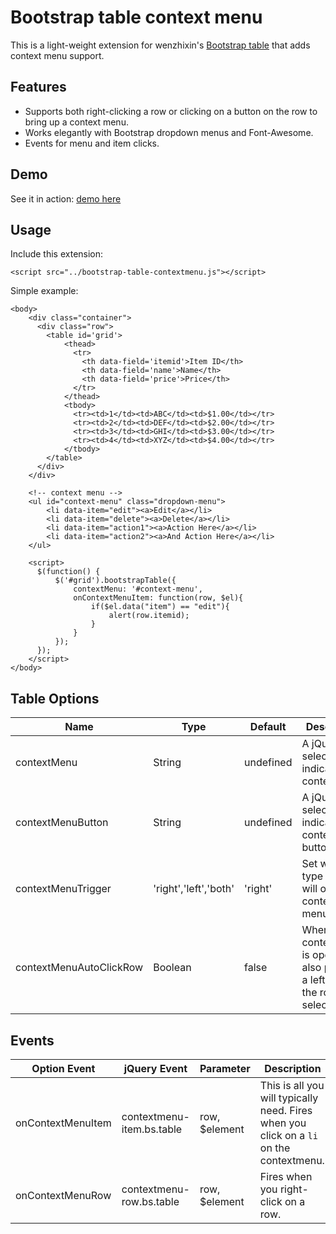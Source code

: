 Bootstrap table context menu
=======================

This is a light-weight extension for wenzhixin's [Bootstrap table](http://bootstrap-table.wenzhixin.net.cn/) that adds context menu support. 

Features
-----
- Supports both right-clicking a row or clicking on a button on the row to bring up a context menu.
- Works elegantly with Bootstrap dropdown menus and Font-Awesome.
- Events for menu and item clicks.

Demo
-----
See it in action: [demo here](http://www.prograhammer.com/demos/bootstrap-table-contextmenu)

Usage
-----
Include this extension:
```
<script src="../bootstrap-table-contextmenu.js"></script>
```

Simple example:
```
<body>
    <div class="container">
      <div class="row">
        <table id='grid'>
            <thead>
              <tr>
                <th data-field='itemid'>Item ID</th>
                <th data-field='name'>Name</th>
                <th data-field='price'>Price</th>
              </tr>
            </thead>
            <tbody>
              <tr><td>1</td><td>ABC</td><td>$1.00</td></tr>
              <tr><td>2</td><td>DEF</td><td>$2.00</td></tr>
              <tr><td>3</td><td>GHI</td><td>$3.00</td></tr>
              <tr><td>4</td><td>XYZ</td><td>$4.00</td></tr>
            </tbody>
        </table>
      </div>  
    </div>
  
    <!-- context menu -->
    <ul id="context-menu" class="dropdown-menu">
        <li data-item="edit"><a>Edit</a></li>
        <li data-item="delete"><a>Delete</a></li>
        <li data-item="action1"><a>Action Here</a></li>
        <li data-item="action2"><a>And Action Here</a></li>
    </ul>  

    <script>
	  $(function() {
		  $('#grid').bootstrapTable({
			  contextMenu: '#context-menu',
			  onContextMenuItem: function(row, $el){
				  if($el.data("item") == "edit"){
					  alert(row.itemid);
				  }
			  }
		  });
	  });
    </script>
</body>
```

Table Options
-----

|Name                    |Type                 |Default   |Description|
|------------------------|---------------------|----------|-----------|
|contextMenu             |String               |undefined |A jQuery selector that indicates the contextmenu.            |
|contextMenuButton       |String               |undefined |A jQuery selector that indicates a contextmenu button.       |
|contextMenuTrigger      |'right','left','both'|'right'   |Set what type of click will open the context menu.           |
|contextMenuAutoClickRow |Boolean              |false     |When the context menu is opened, also perform a left click on the row to select it.|

Events
-----

|Option Event           |jQuery Event               |Parameter     |Description|
|-----------------------|---------------------------|--------------|-----------|
|onContextMenuItem      |contextmenu-item.bs.table  |row, $element |This is all you will typically need. Fires when you click on a <code>li</code> on the contextmenu. | 
|onContextMenuRow       |contextmenu-row.bs.table   |row, $element |Fires when you right-click on a row. |
